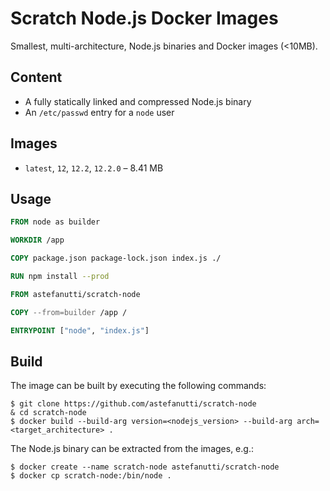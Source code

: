 # Scratch Node.js Docker Images

Smallest, multi-architecture, Node.js binaries and Docker images (<10MB).

## Content

* A fully statically linked and compressed Node.js binary
* An `/etc/passwd` entry for a `node` user

## Images

* `latest`, `12`, `12.2`, `12.2.0` – 8.41 MB

## Usage

```dockerfile
FROM node as builder

WORKDIR /app

COPY package.json package-lock.json index.js ./

RUN npm install --prod

FROM astefanutti/scratch-node

COPY --from=builder /app /

ENTRYPOINT ["node", "index.js"]
```

## Build

The image can be built by executing the following commands:

```
$ git clone https://github.com/astefanutti/scratch-node
& cd scratch-node
$ docker build --build-arg version=<nodejs_version> --build-arg arch=<target_architecture> .
```

The Node.js binary can be extracted from the images, e.g.:

```
$ docker create --name scratch-node astefanutti/scratch-node
$ docker cp scratch-node:/bin/node .
```
